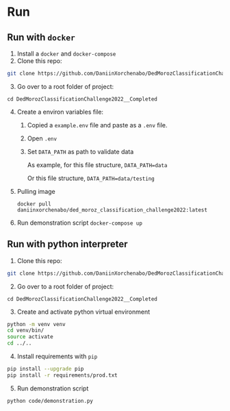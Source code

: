 

# Run

## Run with `docker`

1. Install a `docker` and `docker-compose`
2. Clone this repo:

```bash
git clone https://github.com/DaniinXorchenabo/DedMorozClassificationChallenge2022__Completed.git
```

3. Go over to a root folder of project:

```bach
cd DedMorozClassificationChallenge2022__Completed
```

4. Create a environ variables file:
   1. Copied a `example.env` file and paste as a `.env` file.
   2. Open `.env`
   3. Set `DATA_PATH` as path to validate data
         
       As example, for this file structure, `DATA_PATH=data`
       
       Or this file structure, `DATA_PATH=data/testing`
       
5. Pulling image
   
   ```docker pull daniinxorchenabo/ded_moroz_classification_challenge2022:latest ```

6. Run demonstration script
   ```docker-compose up ```

## Run with python interpreter

1. Clone this repo:

```bash
git clone https://github.com/DaniinXorchenabo/DedMorozClassificationChallenge2022__Completed.git
```

2. Go over to a root folder of project:

```bach
cd DedMorozClassificationChallenge2022__Completed
```

3. Create and activate python virtual environment

```bash
python -m venv venv
cd venv/bin/  
source activate  
cd ../..
```

4. Install requirements with `pip`

```bash
pip install --upgrade pip
pip install -r requirements/prod.txt
```

5. Run demonstration script
```bash
python code/demonstration.py
```